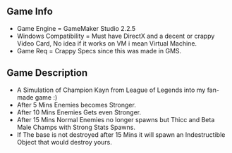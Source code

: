 ## Game Info
- Game Engine = GameMaker Studio 2.2.5
- Windows Compatibility = Must have DirectX and a decent or crappy Video Card, No idea if it works on VM i mean Virtual Machine.
- Game Req = Crappy Specs since this was made in GMS.

## Game Description
- A Simulation of Champion Kayn from League of Legends into my fan-made game :)
- After 5 Mins Enemies becomes Stronger.
- After 10 Mins Enemies Gets even Stronger.
- After 15 Mins Normal Enemies no longer spawns but Thicc and Beta Male Champs with Strong Stats Spawns.
- If The base is not destroyed after 15 Mins it will spawn an Indestructible Object that would destroy yours.
